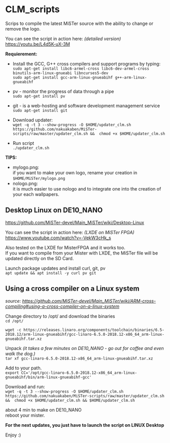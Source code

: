 # CLM_scripts

Scrips to compile the latest MiSTer source with the ability to change or remove the logo. 
  
You can see the script in action here: *(detailed version)*
https://youtu.be/L4d5K-uX-3M  

**Requierement:**
* Install the GCC, G++ cross compilers and support programs by typing:  
  `sudo apt-get install libc6-armel-cross libc6-dev-armel-cross binutils-arm-linux-gnueabi libncurses5-dev`  
  `sudo apt-get install gcc-arm-linux-gnueabihf g++-arm-linux-gnueabihf` 
    
* pv - monitor the progress of data through a pipe  
  `sudo apt-get install pv`  
    
* git - is a web-hosting and software development management service   
  `sudo apt-get install git`  
  
* Download updater:  
`wget -q -t 3 --show-progress -O $HOME/updater_clm.sh https://github.com/nakuakaben/MiSTer-scripts/raw/master/updater_clm.sh &&  chmod +x $HOME/updater_clm.sh`
  
* Run script  
  `./updater_clm.sh`  
 
**TIPS:**  
  * mylogo.png:  
    if you want to make your own logo, rename your creation in `$HOME/MiSTer/mylogo.png`  
  * nologo.png:  
    it is much easier to use nologo and to integrate one into the creation of your each wallpapers.  
 
## Desktop Linux on DE10_NANO  

https://github.com/MiSTer-devel/Main_MiSTer/wiki/Desktop-Linux  
  
You can see the script in action here: *(LXDE on MiSTer FPGA)*
https://www.youtube.com/watch?v=-VekW3cHk_s

Also tested on the LXDE for MisterFPGA and it works too.  
If you want to compile from your Mister with LXDE, the MiSTer file will be updated directly on the SD Card.   

Launch package updates and install curl, git, pv  
  `apt update && apt install -y curl pv git`

## Using a cross compiler on a Linux system  
*source: https://github.com/MiSTer-devel/Main_MiSTer/wiki/ARM-cross-compiling#using-a-cross-compiler-on-a-linux-system*  
  
Change directory to /opt/ and download the binaries  
`cd /opt/`  
  
`wget -c https://releases.linaro.org/components/toolchain/binaries/6.5-2018.12/arm-linux-gnueabihf/gcc-linaro-6.5.0-2018.12-x86_64_arm-linux-gnueabihf.tar.xz`  

Unpack *(it takes a few minutes on DE10_NANO - go out for coffee and even walk the dog.)*  
`tar xf gcc-linaro-6.5.0-2018.12-x86_64_arm-linux-gnueabihf.tar.xz`   

Add to your path.  
`export CC='/opt/gcc-linaro-6.5.0-2018.12-x86_64_arm-linux-gnueabihf/bin/arm-linux-gnueabihf-gcc'`  

Download and run:  
`wget -q -t 3 --show-progress -O $HOME/updater_clm.sh https://github.com/nakuakaben/MiSTer-scripts/raw/master/updater_clm.sh &&  chmod +x $HOME/updater_clm.sh && $HOME/updater_clm.sh`  

about 4 min to make on DE10_NANO  
reboot your mister.  
  
**For the next updates, you just have to launch the script on LINUX Desktop**

 Enjoy :)

